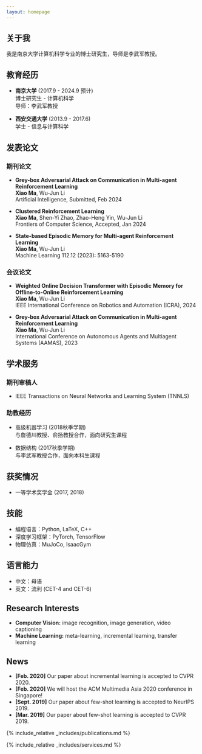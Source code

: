 ```yaml
---
layout: homepage
---
```


## 关于我

我是南京大学计算机科学专业的博士研究生，导师是李武军教授。

## 教育经历

- **南京大学** (2017.9 - 2024.9 预计)
  <br>
  博士研究生 - 计算机科学
  <br>
  导师：李武军教授

- **西安交通大学** (2013.9 - 2017.6)
  <br>
  学士 - 信息与计算科学

## 发表论文

### 期刊论文

- **Grey-box Adversarial Attack on Communication in Multi-agent Reinforcement Learning**
  <br>
  **Xiao Ma**, Wu-Jun Li
  <br>
  Artificial Intelligence, Submitted, Feb 2024

- **Clustered Reinforcement Learning**
  <br>
  **Xiao Ma**, Shen-Yi Zhao, Zhao-Heng Yin, Wu-Jun Li
  <br>
  Frontiers of Computer Science, Accepted, Jan 2024

- **State-based Episodic Memory for Multi-agent Reinforcement Learning**
  <br>
  **Xiao Ma**, Wu-Jun Li
  <br>
  Machine Learning 112.12 (2023): 5163-5190

### 会议论文

- **Weighted Online Decision Transformer with Episodic Memory for Offline-to-Online Reinforcement Learning**
  <br>
  **Xiao Ma**, Wu-Jun Li
  <br>
  IEEE International Conference on Robotics and Automation (ICRA), 2024

- **Grey-box Adversarial Attack on Communication in Multi-agent Reinforcement Learning**
  <br>
  **Xiao Ma**, Wu-Jun Li
  <br>
  International Conference on Autonomous Agents and Multiagent Systems (AAMAS), 2023

## 学术服务

### 期刊审稿人
- IEEE Transactions on Neural Networks and Learning System (TNNLS)

### 助教经历
- 高级机器学习 (2018秋季学期)
  <br>
  与詹德川教授、俞扬教授合作，面向研究生课程

- 数据结构 (2017秋季学期)
  <br>
  与李武军教授合作，面向本科生课程

## 获奖情况
- 一等学术奖学金 (2017, 2018)

## 技能

- 编程语言：Python, LaTeX, C++
- 深度学习框架：PyTorch, TensorFlow
- 物理仿真：MuJoCo, IsaacGym

## 语言能力

- 中文：母语
- 英文：流利 (CET-4 and CET-6)

## Research Interests

- **Computer Vision:** image recognition, image generation, video captioning
- **Machine Learning:** meta-learning, incremental learning, transfer learning

## News

- **[Feb. 2020]** Our paper about incremental learning is accepted to CVPR 2020.
- **[Feb. 2020]** We will host the ACM Multimedia Asia 2020 conference in Singapore!
- **[Sept. 2019]** Our paper about few-shot learning is accepted to NeurIPS 2019.
- **[Mar. 2019]** Our paper about few-shot learning is accepted to CVPR 2019.

{% include_relative _includes/publications.md %}

{% include_relative _includes/services.md %}
